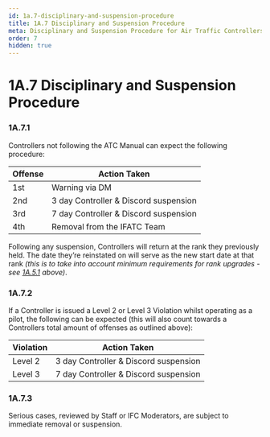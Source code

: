 ```yaml
---
id: 1a.7-disciplinary-and-suspension-procedure
title: 1A.7 Disciplinary and Suspension Procedure
meta: Disciplinary and Suspension Procedure for Air Traffic Controllers within Infinite Flight.
order: 7
hidden: true
---
```


# 1A.7  Disciplinary and Suspension Procedure

 

### 1A.7.1    

Controllers not following the ATC Manual can expect the following procedure:

 

| Offense | Action Taken                          |
| ------- | ------------------------------------- |
| 1st     | Warning via DM                        |
| 2nd     | 3 day Controller & Discord suspension |
| 3rd     | 7 day Controller & Discord suspension |
| 4th     | Removal from the IFATC Team           |

Following any suspension, Controllers will return at the rank they previously held. The date they’re reinstated on will serve as the new start date at that rank *(this is to take into account minimum requirements for rank upgrades - see [1A.5.1](/guide/atc-manual/1a.-administration/1a.5-rank-structure#1a.5.1) above)*.



### 1A.7.2

If a Controller is issued a Level 2 or Level 3 Violation whilst operating as a pilot, the following can be expected (this will also count towards a Controllers total amount of offenses as outlined above):



| Violation | Action Taken                          |
| --------- | ------------------------------------- |
| Level 2   | 3 day Controller & Discord suspension |
| Level 3   | 7 day Controller & Discord suspension |



### 1A.7.3

Serious cases, reviewed by Staff or IFC Moderators, are subject to immediate removal or suspension.